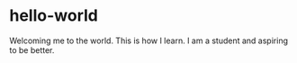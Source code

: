# hello-world
Welcoming me to the world.
This is how I learn.
I am a student and aspiring to be better.

